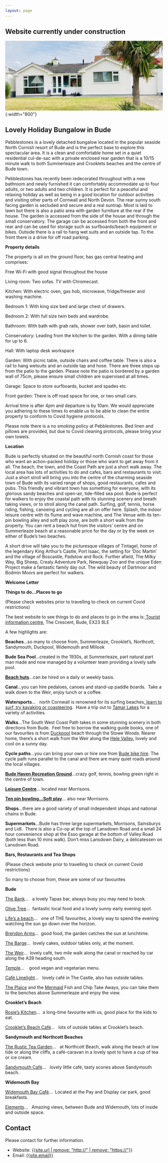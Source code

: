 ```yaml
---
layout: page
---
```

## Website currently under construction

![Pebblestone](/assets/uploads/bude_house.jpg){:width="800"}

## Lovely Holiday Bungalow in Bude

Pebblestones is a lovely detached bungalow located in the popular seaside North Cornish resort of Bude and is the perfect base to explore this spectacular area. It is a clean and comfortable home set in a quiet residential cul-de-sac with a private enclosed rear garden that is a 10/15 minute walk to both Summerleaze and Crooklets beaches and the centre of Bude town.

Pebblestones has recently been redecorated throughout with a new bathroom and newly furnished it can comfortably accommodate up to four adults, or two adults and two children.  It is perfect for a peaceful and relaxing holiday as well as being in a good location for outdoor activities and visiting other parts of Cornwall and North Devon.
The rear sunny south facing garden is secluded and secure and a real suntrap. Most is laid to lawn but there is also a patio area with garden furniture at the rear if the house.  The garden is accessed from the side of the house and through the small conservatory. The garage can be accessed from both the front and rear and can be used for storage such as surfboards/beach equipment or bikes. Outside there is a rail to hang wet suits and an outside tap. To the front there is a drive for off road parking.

**Property details**

The property is all on the ground floor, has gas central heating and comprises:

Free Wi-Fi with good signal throughout the house 

Living room: Two sofas. TV with Chromecast.

Kitchen: With electric oven, gas hob, microwave, fridge/freezer and washing machine.

Bedroom 1: With king size bed and large chest of drawers.

Bedroom 2: With full size twin beds and wardrobe.

Bathroom: With bath with grab rails, shower over bath, basin and toilet.

Conservatory: Leading from the kitchen to the garden.  With a dining table for up to 6.

Hall: With laptop desk workspace

Garden: With picnic table, outside chairs and coffee table. There is also a rail to hang wetsuits and an outside tap and hose.  There are three steps up from the patio to the garden.  Please note the patio is bordered by a garden wall of 75cm, please ensure small children are supervised at all times.

Garage: Space to store surfboards, bucket and spades etc.

Front garden: There is off road space for one, or two small cars.

Arrival time is after 4pm and departure is by 10am.  We would appreciate you adhering to these times to enable us to be able to clean the entire property to conform to Covid hygiene protocols.

Please note there is a no smoking policy at Pebblestones.  Bed linen and pillows are provided, but due to Covid cleaning protocols, please bring your own towels.

**Location**

Bude is perfectly situated on the beautiful north Cornish coast for those who want an action-packed holiday or those who want to get away from it all. The beach, the town, and the Coast Path are just a short walk away. The local area has lots of activities to do and cafes, bars and restaurants to visit. Just a short stroll will bring you into the centre of the charming seaside town of Bude with its varied range of shops, good restaurants, cafes and pubs. This friendly and vibrant town has something for everyone, with its glorious sandy beaches and open-air, tide-filled sea pool. Bude is perfect for walkers to enjoy the coastal path with its stunning scenery and breath taking views, or to stroll along the canal path. Surfing, golf, tennis, horse riding, fishing, canoeing and cycling are all on offer here. Splash, the indoor leisure centre with its flume and wave machine, and The Venue with its ten-pin bowling alley and soft play zone, are both a short walk from the property. You can rent a beach hut from the visitors’ centre and on Summerleaze beach at a reasonable price for the day or by the week on either of Bude’s two beaches.

A short drive will take you to the picturesque villages of Tintagel, home of the legendary King Arthur’s Castle, Port Isaac, the setting for ‘Doc Martin’ and the village of Boscastle, Padstow and Rock. Further afield, The Milky Way, Big Sheep, Crealy Adventure Park, Newquay Zoo and the unique Eden Project make a fantastic family day out. The wild beauty of Dartmoor and Bodmin Moors are perfect for walkers.

**Welcome Letter**

**Things to do…Places to go**

(Please check websites prior to travelling to check on current Covid restrictions)

The best website to see things to do and places to go in the area is:[ Tourist information centre](https://www.visitbude.info/contact-bude-tourist-information-centre/), The Crescent, Bude, EX23 8LE

A few highlights are:

**Beaches**…so many to choose from, Summerleaze, Crooklet’s, Northcott, Sandymouth, Duckpool, Widemouth and Millook

**Bude Sea Pool**…created in the 1930s, at Summerleaze, part natural part man made and now managed by a volunteer team providing a lovely safe pool.

**[Beach huts](https://www.visitbude.info/beach-lovers/hire-a-beach-hut/)**…can be hired on a daily or weekly basis.

**Canal**…you can hire pedaloes, canoes and stand-up paddle boards.  Take a walk down to the Weir, enjoy lunch or a coffee.

**Watersports**…   north Cornwall is renowned for its surfing beaches[, learn to surf, try kayaking or coasteering](https://www.shorelineactivities.co.uk/meet.shoreline.in.bude.cornwall/Simon+Hammond/51).  Have a trip out to [Tamar Lakes](https://www.swlakestrust.org.uk/Pages/Site/activities/Category/tamar-lakes) for a variety of activities.

**Walks**…The South West Coast Path takes in some stunning scenery in both directions from Bude.  Feel free to borrow the walking guide books, one of our favourites is from [Duckpool](https://www.nationaltrust.org.uk/sandymouth/trails/sandymouth-to-duckpool-and-stowe-wood-circular-walk) beach through the Stowe Woods. Nearer home, there’s a short walk from the Weir along the [Hele Valley](https://www.southwestcoastpath.org.uk/print-walk/565), lovely and cool on a sunny day.

**Cycle paths**…you can bring your own or hire one from [Bude bike hire](https://budebikehire.co.uk). The cycle path runs parallel to the canal and there are many quiet roads around the local villages.

**[Bude Haven Recreation Ground](http://www.budehavenrec.co.uk)**…crazy golf, tennis, bowling green right in the centre of town.

**[Leisure Centre](https://www.better.org.uk/leisure-centre/cornwall/bude-leisure-centre)**… located near Morrisons.

**[Ten pin bowling...Soft play](https://thevenuebude.co.uk)**... also near Morrisons.

**Shops**…there are a good variety of small independent shops and national chains in Bude. 

**Supermarkets**…Bude has three large supermarkets, Morrisons, Sainsburys and Lidl.  There is also a Co-op at the top of Lansdown Road and a small 24 hour convenience shop at the Esso garage at the bottom of Valley Road (both less than 10 mins walk). Don’t miss Lansdown Dairy, a delicatessen on Lansdown Road.

**Bars, Restaurants and Tea Shops**

(Please check website prior to travelling to check on current Covid restrictions)

So many to choose from, these are some of our favourites

**Bude**

[The Bank](https://www.thebankatbude.co.uk)…   a lovely Tapas bar, always busy you may need to book.

[Olive Tree](https://www.olivetreebude.co.uk)…  fantastic local food and a lovely sunny early evening spot.

[Life’s a beach](https://www.lifesabeach.info)…   one of THE favourites, a lovely way to spend the evening watching the sun go down over the horizon.

[Brendon Arms](http://www.brendonarms.co.uk/traditional.pub.food.in.bude)…  good food, the garden catches the sun at lunchtime.

[The Barge](http://www.thebargebude.co.uk)…  lovely cakes, outdoor tables only, at the moment.

[The Weir](https://weir-restaurant-bude.co.uk)…  lovely café, two mile walk along the canal or reached by car along the A39 heading south.

[Temple](https://www.templecornwall.com)…    good vegan and vegetarian menu.

[Café Limelight](https://www.thecastlebude.co.uk/cafe-limelight)…   lovely café in The Castle, also has outside tables.

[The Plaice](https://www.theplaice.net/) and the [Mermaid](https://www.tripadvisor.co.uk/Restaurant_Review-g190804-d3454611-Reviews-The_Mermaid_Takeaway-Bude_Bude_Stratton_Cornwall_England.html) Fish and Chip Take Aways, you can take them to the benches above Summerleaze and enjoy the view.

**Crooklet’s Beach**

[Rosie’s Kitchen](https://www.rosieskitchen.co.uk)…  a long-time favourite with us, good place for the kids to eat.[](https://www.tripadvisor.co.uk/Restaurant_Review-g190804-d15073371-Reviews-Crooklets_Beach_Cafe-Bude_Bude_Stratton_Cornwall_England.html)

[Crooklet’s Beach Café](https://www.tripadvisor.co.uk/Restaurant_Review-g190804-d15073371-Reviews-Crooklets_Beach_Cafe-Bude_Bude_Stratton_Cornwall_England.html)…   lots of outside tables at Crooklet’s beach.

**Sandymouth and Northcott Beaches**

[The Rustic Tea Garden](https://www.tripadvisor.co.uk/Restaurant_Review-g190804-d1765417-Reviews-The_Rustic_Tea_Garden-Bude_Bude_Stratton_Cornwall_England.html)…   at Northcott Beach, walk along the beach at low tide or along the cliffs, a café-caravan in a lovely spot to have a cup of tea or ice cream.

[](https://www.tripadvisor.co.uk/Restaurant_Review-g190804-d5814474-Reviews-Sandymouth_Cafe-Bude_Bude_Stratton_Cornwall_England.html)[Sandymouth Café](https://www.tripadvisor.co.uk/Restaurant_Review-g190804-d5814474-Reviews-Sandymouth_Cafe-Bude_Bude_Stratton_Cornwall_England.html)…   lovely little café, tasty scones above Sandymouth beach.

**Widemouth Bay**

[Widemouth Bay Café](http://www.widemouthbaycafe.co.uk)…  Located at the Pay and Display car park, good breakfasts.
[](http://www.elements-life.co.uk)

[Elements](http://www.elements-life.co.uk)…   Amazing views, between Bude and Widemouth, lots of inside and outside space.

## Contact

Please contact for further information.

* Website: [{{site.url | remove: "http://" | remove: "https://"}}]({{site.url}})
* Email: [{{site.email}}](mailto:{{site.email}})